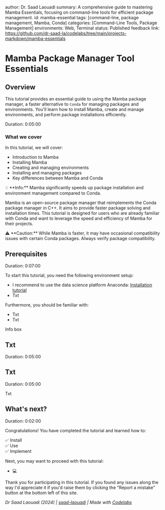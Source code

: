 author: Dr. Saad Laouadi
summary: A comprehensive guide to mastering Mamba Essentials, focusing on command-line tools for efficient package management.
id: mamba-essential
tags: [command-line, package management, Mamba, Conda]
categories: [Command-Line Tools, Package Management]
environments: Web, Terminal
status: Published
feedback link: https://github.com/dr-saad-la/codelabs/tree/main/projects-markdown/mamba-essentials


<!-- ============================================= -->
# Mamba Package Manager Tool Essentials

## Overview
This tutorial provides an essential guide to using the Mamba package manager, a faster alternative to `Conda` for managing packages and environments. You'll learn how to install Mamba, create and manage environments, and perform package installations efficiently.

Duration: 0:05:00

### What we cover
In this tutorial, we will cover:
- Introduction to Mamba
- Installing Mamba
- Creating and managing environments
- Installing and managing packages
- Key differences between Mamba and Conda


<aside class="positive">
💡 **Info:** Mamba significantly speeds up package installation and environment management compared to Conda.
</aside>

Mamba is an open-source package manager that reimplements the Conda package manager in C++. It aims to provide faster package solving and installation times. This tutorial is designed for users who are already familiar with Conda and want to leverage the speed and efficiency of Mamba for their projects.

<aside class="negative">
⚠️ **Caution:** While Mamba is faster, it may have occasional compatibility issues with certain Conda packages. Always verify package compatibility.
</aside>


<!-- ================================================== -->
## Prerequisites



Duration: 0:07:00

To start this tutorial, you need the following environment setup:

- I recommend to use the data science platform Anaconda: [Installation tutorial]()
- Txt

Furthermore, you should be familiar with:

- Txt
- Txt

<aside class="positive">
Info box
</aside>

<!-- ------------------------ -->
## Txt

Duration: 0:05:00




<!-- ------------------------ -->
## Txt

Duration: 0:05:00

Txt

<!-- ------------------------ -->
## What's next?

Duration: 0:02:00

Congratulations! You have completed the tutorial and learned how to:

✅ Install  
✅ Use  
✅ Implement  

Next, you may want to proceed with this tutorial:

- 💻[](https://dr-saad-la.github.io/codelabs/codelabs/CODELAB_NAME)


Thank you for participating in this tutorial. If you found any issues along the way I'd appreciate it if you'd raise them by clicking the "Report a mistake" button at the bottom left of this site.

*Dr Saad Laouadi (2024) | [saad-laouadi](https://www.dr-saad-la.github.io) | Made with [Codelabs](https://github.com/googlecodelabs/tools)*


